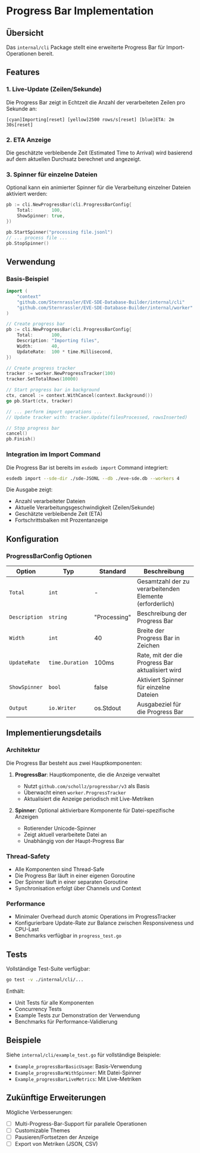 # Progress Bar Implementation

## Übersicht

Das `internal/cli` Package stellt eine erweiterte Progress Bar für Import-Operationen bereit.

## Features

### 1. Live-Update (Zeilen/Sekunde)
Die Progress Bar zeigt in Echtzeit die Anzahl der verarbeiteten Zeilen pro Sekunde an:
```
[cyan]Importing[reset] [yellow]2500 rows/s[reset] [blue]ETA: 2m 30s[reset]
```

### 2. ETA Anzeige
Die geschätzte verbleibende Zeit (Estimated Time to Arrival) wird basierend auf dem aktuellen Durchsatz berechnet und angezeigt.

### 3. Spinner für einzelne Dateien
Optional kann ein animierter Spinner für die Verarbeitung einzelner Dateien aktiviert werden:
```go
pb := cli.NewProgressBar(cli.ProgressBarConfig{
    Total:       100,
    ShowSpinner: true,
})

pb.StartSpinner("processing file.jsonl")
// ... process file ...
pb.StopSpinner()
```

## Verwendung

### Basis-Beispiel

```go
import (
    "context"
    "github.com/Sternrassler/EVE-SDE-Database-Builder/internal/cli"
    "github.com/Sternrassler/EVE-SDE-Database-Builder/internal/worker"
)

// Create progress bar
pb := cli.NewProgressBar(cli.ProgressBarConfig{
    Total:       100,
    Description: "Importing files",
    Width:       40,
    UpdateRate:  100 * time.Millisecond,
})

// Create progress tracker
tracker := worker.NewProgressTracker(100)
tracker.SetTotalRows(10000)

// Start progress bar in background
ctx, cancel := context.WithCancel(context.Background())
go pb.Start(ctx, tracker)

// ... perform import operations ...
// Update tracker with: tracker.Update(filesProcessed, rowsInserted)

// Stop progress bar
cancel()
pb.Finish()
```

### Integration im Import Command

Die Progress Bar ist bereits im `esdedb import` Command integriert:

```bash
esdedb import --sde-dir ./sde-JSONL --db ./eve-sde.db --workers 4
```

Die Ausgabe zeigt:
- Anzahl verarbeiteter Dateien
- Aktuelle Verarbeitungsgeschwindigkeit (Zeilen/Sekunde)
- Geschätzte verbleibende Zeit (ETA)
- Fortschrittsbalken mit Prozentanzeige

## Konfiguration

### ProgressBarConfig Optionen

| Option | Typ | Standard | Beschreibung |
|--------|-----|----------|--------------|
| `Total` | `int` | - | Gesamtzahl der zu verarbeitenden Elemente (erforderlich) |
| `Description` | `string` | "Processing" | Beschreibung der Progress Bar |
| `Width` | `int` | 40 | Breite der Progress Bar in Zeichen |
| `UpdateRate` | `time.Duration` | 100ms | Rate, mit der die Progress Bar aktualisiert wird |
| `ShowSpinner` | `bool` | false | Aktiviert Spinner für einzelne Dateien |
| `Output` | `io.Writer` | os.Stdout | Ausgabeziel für die Progress Bar |

## Implementierungsdetails

### Architektur

Die Progress Bar besteht aus zwei Hauptkomponenten:

1. **ProgressBar**: Hauptkomponente, die die Anzeige verwaltet
   - Nutzt `github.com/schollz/progressbar/v3` als Basis
   - Überwacht einen `worker.ProgressTracker`
   - Aktualisiert die Anzeige periodisch mit Live-Metriken

2. **Spinner**: Optional aktivierbare Komponente für Datei-spezifische Anzeigen
   - Rotierender Unicode-Spinner
   - Zeigt aktuell verarbeitete Datei an
   - Unabhängig von der Haupt-Progress Bar

### Thread-Safety

- Alle Komponenten sind Thread-Safe
- Die Progress Bar läuft in einer eigenen Goroutine
- Der Spinner läuft in einer separaten Goroutine
- Synchronisation erfolgt über Channels und Context

### Performance

- Minimaler Overhead durch atomic Operations im ProgressTracker
- Konfigurierbare Update-Rate zur Balance zwischen Responsiveness und CPU-Last
- Benchmarks verfügbar in `progress_test.go`

## Tests

Vollständige Test-Suite verfügbar:

```bash
go test -v ./internal/cli/...
```

Enthält:
- Unit Tests für alle Komponenten
- Concurrency Tests
- Example Tests zur Demonstration der Verwendung
- Benchmarks für Performance-Validierung

## Beispiele

Siehe `internal/cli/example_test.go` für vollständige Beispiele:

- `Example_progressBarBasicUsage`: Basis-Verwendung
- `Example_progressBarWithSpinner`: Mit Datei-Spinner
- `Example_progressBarLiveMetrics`: Mit Live-Metriken

## Zukünftige Erweiterungen

Mögliche Verbesserungen:
- [ ] Multi-Progress-Bar-Support für parallele Operationen
- [ ] Customizable Themes
- [ ] Pausieren/Fortsetzen der Anzeige
- [ ] Export von Metriken (JSON, CSV)
